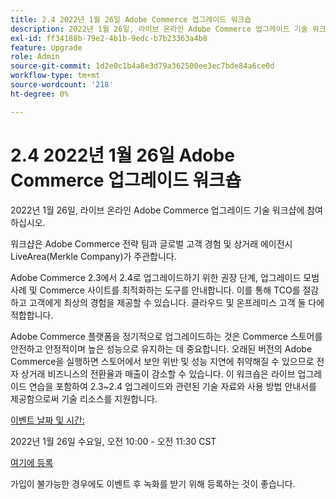 ```yaml
---
title: 2.4 2022년 1월 26일 Adobe Commerce 업그레이드 워크숍
description: 2022년 1월 26일, 라이브 온라인 Adobe Commerce 업그레이드 기술 워크샵에 참여하십시오.
exl-id: ff34188b-79e2-4b1b-9edc-b7b23363a4b8
feature: Upgrade
role: Admin
source-git-commit: 1d2e0c1b4a8e3d79a362500ee3ec7bde84a6ce0d
workflow-type: tm+mt
source-wordcount: '218'
ht-degree: 0%

---
```


# 2.4 2022년 1월 26일 Adobe Commerce 업그레이드 워크숍

2022년 1월 26일, 라이브 온라인 Adobe Commerce 업그레이드 기술 워크샵에 참여하십시오.

워크샵은 Adobe Commerce 전략 팀과 글로벌 고객 경험 및 상거래 에이전시 LiveArea(Merkle Company)가 주관합니다.

Adobe Commerce 2.3에서 2.4로 업그레이드하기 위한 권장 단계, 업그레이드 모범 사례 및 Commerce 사이트를 최적화하는 도구를 안내합니다. 이를 통해 TCO를 절감하고 고객에게 최상의 경험을 제공할 수 있습니다. 클라우드 및 온프레미스 고객 둘 다에 적합합니다.

Adobe Commerce 플랫폼을 정기적으로 업그레이드하는 것은 Commerce 스토어를 안전하고 안정적이며 높은 성능으로 유지하는 데 중요합니다. 오래된 버전의 Adobe Commerce을 실행하면 스토어에서 보안 위반 및 성능 지연에 취약해질 수 있으므로 전자 상거래 비즈니스의 전환율과 매출이 감소할 수 있습니다. 이 워크숍은 라이브 업그레이드 연습을 포함하여 2.3~2.4 업그레이드와 관련된 기술 자료와 사용 방법 안내서를 제공함으로써 기술 리소스를 지원합니다.

<u>이벤트 날짜 및 시간:</u>

2022년 1월 26일 수요일, 오전 10:00 - 오전 11:30 CST

[여기에 등록](https://register.gotowebinar.com/register/6951278956217776911)

가입이 불가능한 경우에도 이벤트 후 녹화를 받기 위해 등록하는 것이 좋습니다.

